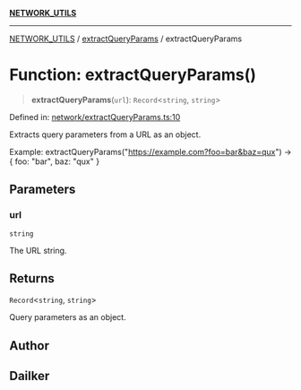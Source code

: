 [**NETWORK_UTILS**](../../README.md)

***

[NETWORK_UTILS](../../README.md) / [extractQueryParams](../README.md) / extractQueryParams

# Function: extractQueryParams()

> **extractQueryParams**(`url`): `Record`\<`string`, `string`\>

Defined in: [network/extractQueryParams.ts:10](https://github.com/dailker/everyutil/blob/26e2bb73429918cf0d08899e9efd90b82a42c92e/src/network/extractQueryParams.ts#L10)

Extracts query parameters from a URL as an object.

Example: extractQueryParams("https://example.com?foo=bar&baz=qux") → { foo: "bar", baz: "qux" }

## Parameters

### url

`string`

The URL string.

## Returns

`Record`\<`string`, `string`\>

Query parameters as an object.

## Author

## Dailker
